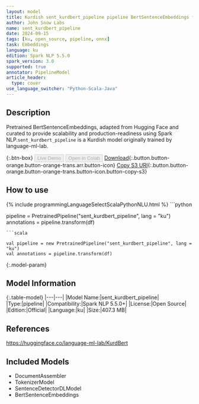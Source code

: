 ```yaml
---
layout: model
title: Kurdish sent_kurdbert_pipeline pipeline BertSentenceEmbeddings from language-ml-lab
author: John Snow Labs
name: sent_kurdbert_pipeline
date: 2024-09-15
tags: [ku, open_source, pipeline, onnx]
task: Embeddings
language: ku
edition: Spark NLP 5.5.0
spark_version: 3.0
supported: true
annotator: PipelineModel
article_header:
  type: cover
use_language_switcher: "Python-Scala-Java"
---
```


## Description

Pretrained BertSentenceEmbeddings, adapted from Hugging Face and curated to provide scalability and production-readiness using Spark NLP.`sent_kurdbert_pipeline` is a Kurdish model originally trained by language-ml-lab.

{:.btn-box}
<button class="button button-orange" disabled>Live Demo</button>
<button class="button button-orange" disabled>Open in Colab</button>
[Download](https://s3.amazonaws.com/auxdata.johnsnowlabs.com/public/models/sent_kurdbert_pipeline_ku_5.5.0_3.0_1726394815259.zip){:.button.button-orange.button-orange-trans.arr.button-icon}
[Copy S3 URI](s3://auxdata.johnsnowlabs.com/public/models/sent_kurdbert_pipeline_ku_5.5.0_3.0_1726394815259.zip){:.button.button-orange.button-orange-trans.button-icon.button-copy-s3}

## How to use



<div class="tabs-box" markdown="1">
{% include programmingLanguageSelectScalaPythonNLU.html %}
```python

pipeline = PretrainedPipeline("sent_kurdbert_pipeline", lang = "ku")
annotations =  pipeline.transform(df)   

```
```scala

val pipeline = new PretrainedPipeline("sent_kurdbert_pipeline", lang = "ku")
val annotations = pipeline.transform(df)

```
</div>

{:.model-param}
## Model Information

{:.table-model}
|---|---|
|Model Name:|sent_kurdbert_pipeline|
|Type:|pipeline|
|Compatibility:|Spark NLP 5.5.0+|
|License:|Open Source|
|Edition:|Official|
|Language:|ku|
|Size:|407.3 MB|

## References

https://huggingface.co/language-ml-lab/KurdBert

## Included Models

- DocumentAssembler
- TokenizerModel
- SentenceDetectorDLModel
- BertSentenceEmbeddings